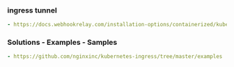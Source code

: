 
### ingress tunnel
```yaml
- https://docs.webhookrelay.com/installation-options/containerized/kubernetes-installation
```

### Solutions - Examples - Samples
```yaml
- https://github.com/nginxinc/kubernetes-ingress/tree/master/examples
```
